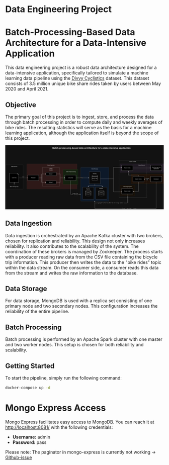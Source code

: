 # Data Engineering Project
# Batch-Processing-Based Data Architecture for a Data-Intensive Application

This data engineering project is a robust data architecture designed for a data-intensive application, specifically tailored to simulate a machine learning data pipeline using the [Divvy Cyclistics](https://www.kaggle.com/datasets/je1429387/divvy-analysis-520421?select=all_trips_v2.csv) dataset. This dataset consists of 3.5 million unique bike share rides taken by users between May 2020 and April 2021.
## Objective
The primary goal of this project is to ingest, store, and process the data through batch processing in order to compute daily and weekly averages of bike rides. The resulting statistics will serve as the basis for a machine learning application, although the application itself is beyond the scope of this project.

![Pipeline Overview](pipeline.png)

## Data Ingestion
Data ingestion is orchestrated by an Apache Kafka cluster with two brokers, chosen for replication and reliability. This design not only increases reliability. It also contributes to the scalability of the system. The coordination of these brokers is managed by Zookeeper. The process starts with a producer reading raw data from the CSV file containing the bicycle trip information. 
This producer then writes the data to the "bike rides" topic within the data stream. On the consumer side, a consumer reads this data from the stream and writes the raw information to the database.

## Data Storage
For data storage, MongoDB is used with a replica set consisting of one primary node and two secondary nodes. This configuration  increases the reliability of the entire pipeline.
## Batch Processing
Batch processing is performed by an Apache Spark cluster with one master and two worker nodes. This setup is chosen for both reliability and scalability.
## Getting Started
To start the pipeline, simply run the following command:

```bash
docker-compose up -d
```

# Mongo Express Access
Mongo Express facilitates easy access to MongoDB. You can reach it at [http://localhost:8081/](http://localhost:8081/) with the following credentials:

- **Username:** admin
- **Password:** pass

Please note:
The paginator in mongo-express is currently not working ->  [Github-issue](https://github.com/mongo-express/mongo-express-docker/issues/104)
